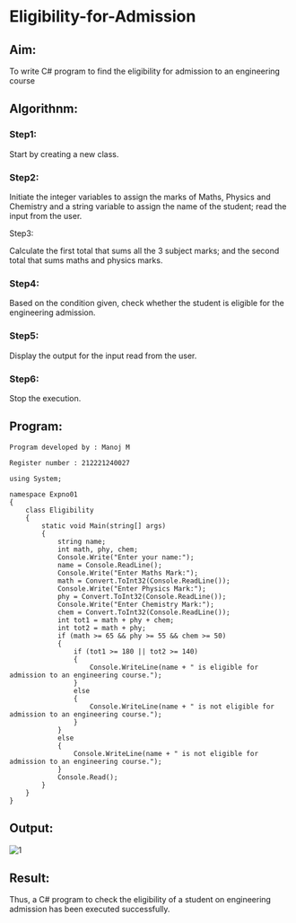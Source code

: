 # Eligibility-for-Admission

## Aim:
To write C# program to find the eligibility for admission to an engineering course

## Algorithnm:
### Step1:

Start by creating a new class.

### Step2:

Initiate the integer variables to assign the marks of Maths, Physics and Chemistry and a string variable to assign the name of the student; read the input from the user.

Step3:

Calculate the first total that sums all the 3 subject marks; and the second total that sums maths and physics marks.

### Step4:

Based on the condition given, check whether the student is eligible for the engineering admission.

### Step5:

Display the output for the input read from the user.

### Step6:

Stop the execution.

## Program:
~~~
Program developed by : Manoj M

Register number : 212221240027

using System;

namespace Expno01
{
    class Eligibility
    {
        static void Main(string[] args)
        {
            string name;
            int math, phy, chem;
            Console.Write("Enter your name:");
            name = Console.ReadLine();
            Console.Write("Enter Maths Mark:");
            math = Convert.ToInt32(Console.ReadLine());
            Console.Write("Enter Physics Mark:");
            phy = Convert.ToInt32(Console.ReadLine());
            Console.Write("Enter Chemistry Mark:");
            chem = Convert.ToInt32(Console.ReadLine());
            int tot1 = math + phy + chem;
            int tot2 = math + phy;
            if (math >= 65 && phy >= 55 && chem >= 50)
            {
                if (tot1 >= 180 || tot2 >= 140)
                {
                    Console.WriteLine(name + " is eligible for admission to an engineering course.");
                }
                else
                {
                    Console.WriteLine(name + " is not eligible for admission to an engineering course.");
                }
            }
            else
            {
                Console.WriteLine(name + " is not eligible for admission to an engineering course.");
            }
            Console.Read();
        }
    }
}
~~~



## Output:


![1](https://github.com/Manoj21500566/Eligibility-for-Admission/assets/94588708/75d56a66-8c78-4282-a40b-6cc23ec4df91)




## Result:
Thus, a C# program to check the eligibility of a student on engineering admission has been executed successfully.


